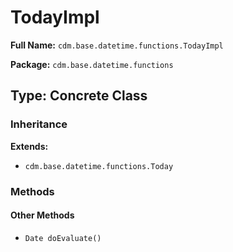 # TodayImpl

**Full Name:** `cdm.base.datetime.functions.TodayImpl`

**Package:** `cdm.base.datetime.functions`

## Type: Concrete Class

### Inheritance

**Extends:**
- `cdm.base.datetime.functions.Today`

### Methods

#### Other Methods

- `Date doEvaluate()`

